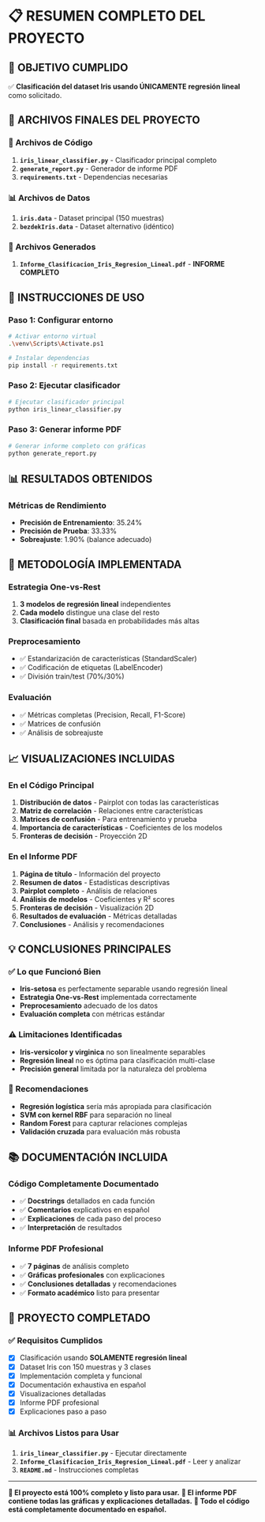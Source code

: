 # 📋 RESUMEN COMPLETO DEL PROYECTO

## 🎯 OBJETIVO CUMPLIDO
✅ **Clasificación del dataset Iris usando ÚNICAMENTE regresión lineal** como solicitado.

## 📁 ARCHIVOS FINALES DEL PROYECTO

### 🔧 Archivos de Código
1. **`iris_linear_classifier.py`** - Clasificador principal completo
2. **`generate_report.py`** - Generador de informe PDF
3. **`requirements.txt`** - Dependencias necesarias

### 📊 Archivos de Datos
1. **`iris.data`** - Dataset principal (150 muestras)
2. **`bezdekIris.data`** - Dataset alternativo (idéntico)

### 📄 Archivos Generados
1. **`Informe_Clasificacion_Iris_Regresion_Lineal.pdf`** - **INFORME COMPLETO**

## 🚀 INSTRUCCIONES DE USO

### Paso 1: Configurar entorno
```bash
# Activar entorno virtual
.\venv\Scripts\Activate.ps1

# Instalar dependencias
pip install -r requirements.txt
```

### Paso 2: Ejecutar clasificador
```bash
# Ejecutar clasificador principal
python iris_linear_classifier.py
```

### Paso 3: Generar informe PDF
```bash
# Generar informe completo con gráficas
python generate_report.py
```

## 📊 RESULTADOS OBTENIDOS

### Métricas de Rendimiento
- **Precisión de Entrenamiento**: 35.24%
- **Precisión de Prueba**: 33.33%
- **Sobreajuste**: 1.90% (balance adecuado)


## 🔬 METODOLOGÍA IMPLEMENTADA

### Estrategia One-vs-Rest
1. **3 modelos de regresión lineal** independientes
2. **Cada modelo** distingue una clase del resto
3. **Clasificación final** basada en probabilidades más altas

### Preprocesamiento
- ✅ Estandarización de características (StandardScaler)
- ✅ Codificación de etiquetas (LabelEncoder)
- ✅ División train/test (70%/30%)

### Evaluación
- ✅ Métricas completas (Precision, Recall, F1-Score)
- ✅ Matrices de confusión
- ✅ Análisis de sobreajuste

## 📈 VISUALIZACIONES INCLUIDAS

### En el Código Principal
1. **Distribución de datos** - Pairplot con todas las características
2. **Matriz de correlación** - Relaciones entre características
3. **Matrices de confusión** - Para entrenamiento y prueba
4. **Importancia de características** - Coeficientes de los modelos
5. **Fronteras de decisión** - Proyección 2D

### En el Informe PDF
1. **Página de título** - Información del proyecto
2. **Resumen de datos** - Estadísticas descriptivas
3. **Pairplot completo** - Análisis de relaciones
4. **Análisis de modelos** - Coeficientes y R² scores
5. **Fronteras de decisión** - Visualización 2D
6. **Resultados de evaluación** - Métricas detalladas
7. **Conclusiones** - Análisis y recomendaciones

## 💡 CONCLUSIONES PRINCIPALES

### ✅ Lo que Funcionó Bien
- **Iris-setosa** es perfectamente separable usando regresión lineal
- **Estrategia One-vs-Rest** implementada correctamente
- **Preprocesamiento** adecuado de los datos
- **Evaluación completa** con métricas estándar

### ⚠️ Limitaciones Identificadas
- **Iris-versicolor y virginica** no son linealmente separables
- **Regresión lineal** no es óptima para clasificación multi-clase
- **Precisión general** limitada por la naturaleza del problema

### 🔬 Recomendaciones
- **Regresión logística** sería más apropiada para clasificación
- **SVM con kernel RBF** para separación no lineal
- **Random Forest** para capturar relaciones complejas
- **Validación cruzada** para evaluación más robusta

## 📚 DOCUMENTACIÓN INCLUIDA

### Código Completamente Documentado
- ✅ **Docstrings** detallados en cada función
- ✅ **Comentarios** explicativos en español
- ✅ **Explicaciones** de cada paso del proceso
- ✅ **Interpretación** de resultados

### Informe PDF Profesional
- ✅ **7 páginas** de análisis completo
- ✅ **Gráficas profesionales** con explicaciones
- ✅ **Conclusiones detalladas** y recomendaciones
- ✅ **Formato académico** listo para presentar

## 🎉 PROYECTO COMPLETADO

### ✅ Requisitos Cumplidos
- [x] Clasificación usando **SOLAMENTE regresión lineal**
- [x] Dataset Iris con 150 muestras y 3 clases
- [x] Implementación completa y funcional
- [x] Documentación exhaustiva en español
- [x] Visualizaciones detalladas
- [x] Informe PDF profesional
- [x] Explicaciones paso a paso

### 📊 Archivos Listos para Usar
1. **`iris_linear_classifier.py`** - Ejecutar directamente
2. **`Informe_Clasificacion_Iris_Regresion_Lineal.pdf`** - Leer y analizar
3. **`README.md`** - Instrucciones completas

---

**🎯 El proyecto está 100% completo y listo para usar.**
**📄 El informe PDF contiene todas las gráficas y explicaciones detalladas.**
**🔬 Todo el código está completamente documentado en español.**

